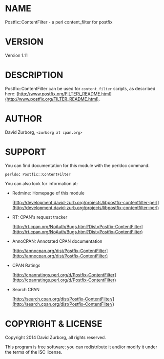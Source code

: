 # NAME

Postfix::ContentFilter - a perl content\_filter for postfix

# VERSION

Version 1.11

# DESCRIPTION

Postfix::ContentFilter can be used for `content_filter` scripts, as described here: [http://www.postfix.org/FILTER\_README.html](http://www.postfix.org/FILTER_README.html).

# AUTHOR

David Zurborg, `<zurborg at cpan.org>`

# SUPPORT

You can find documentation for this module with the perldoc command.

    perldoc Postfix::ContentFilter

You can also look for information at:

- Redmine: Homepage of this module

    [http://development.david-zurb.org/projects/libpostfix-contentfilter-perl](http://development.david-zurb.org/projects/libpostfix-contentfilter-perl)

- RT: CPAN's request tracker

    [http://rt.cpan.org/NoAuth/Bugs.html?Dist=Postfix-ContentFilter](http://rt.cpan.org/NoAuth/Bugs.html?Dist=Postfix-ContentFilter)

- AnnoCPAN: Annotated CPAN documentation

    [http://annocpan.org/dist/Postfix-ContentFilter](http://annocpan.org/dist/Postfix-ContentFilter)

- CPAN Ratings

    [http://cpanratings.perl.org/d/Postfix-ContentFilter](http://cpanratings.perl.org/d/Postfix-ContentFilter)

- Search CPAN

    [http://search.cpan.org/dist/Postfix-ContentFilter/](http://search.cpan.org/dist/Postfix-ContentFilter/)

# COPYRIGHT & LICENSE

Copyright 2014 David Zurborg, all rights reserved.

This program is free software; you can redistribute it and/or modify it under the terms of the ISC license.
